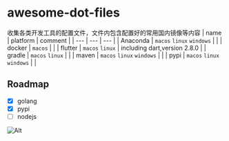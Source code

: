 # awesome-dot-files

收集各类开发工具的配置文件，文件内包含配置好的常用国内镜像等内容
| name | platform | comment |
| --- | --- | --- |
| Anaconda | `macos` `linux` `windows` | |
| docker | `macos` | |
| flutter | `macos` `linux` | including dart,version 2.8.0 |
| gradle | `macos` `linux` | |
| maven | `macos` `linux` `windows` | |
| pypi | `macos` `linux` `windows` | |

## Roadmap

* [x] golang
* [x] pypi
* [ ] nodejs

![Alt](https://repobeats.axiom.co/api/embed/fd0f6a36760d1a7a5393a731e5dfccf1e8d64293.svg "Repobeats analytics image")
